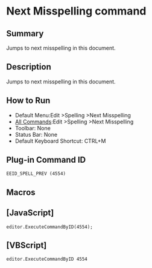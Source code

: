 # Next Misspelling command

## Summary

Jumps to next misspelling in this document.

## Description

Jumps to next misspelling in this document.

## How to Run

- Default Menu:Edit \>Spelling \>Next Misspelling
- [All Commands](../tools/all_commands):Edit \>Spelling \>Next Misspelling
- Toolbar: None
- Status Bar: None
- Default Keyboard Shortcut: CTRL+M

## Plug-in Command ID

```
EEID_SPELL_PREV (4554)```

## Macros

## \[JavaScript\]

```
editor.ExecuteCommandByID(4554);
```

## \[VBScript\]

```
editor.ExecuteCommandByID 4554
```
